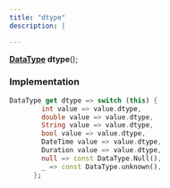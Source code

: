 ```yaml
---
title: "dtype"
description: |

---
```

<span class="dart-code"><strong>[DataType] dtype</strong>();</span>


### Implementation
```dart
DataType get dtype => switch (this) {
        int value => value.dtype,
        double value => value.dtype,
        String value => value.dtype,
        bool value => value.dtype,
        DateTime value => value.dtype,
        Duration value => value.dtype,
        null => const DataType.Null(),
        _ => const DataType.unknown(),
      };
```

[DataType]: /reference/classes/datatype